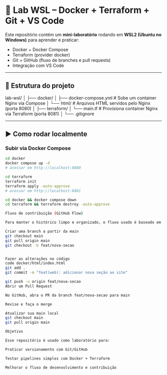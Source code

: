 # 🐧 Lab WSL – Docker + Terraform + Git + VS Code

Este repositório contém um **mini-laboratório** rodando em **WSL2 (Ubuntu no Windows)** para aprender e praticar:

- Docker + Docker Compose
- Terraform (provider docker)
- Git + GitHub (fluxo de branches e pull requests)
- Integração com VS Code

---

## 📂 Estrutura do projeto


lab-wsl/
│
├── docker/
│ ├── docker-compose.yml # Sobe um container Nginx via Compose
│ └── html/ # Arquivos HTML servidos pelo Nginx (porta 8080)
│
├── terraform/
│ └── main.tf # Provisiona container Nginx via Terraform (porta 8081)
│
└── .gitignore

---

## ▶️ Como rodar localmente

### Subir via Docker Compose
```bash
cd docker
docker compose up -d
# acessar em http://localhost:8080

cd terraform
terraform init
terraform apply -auto-approve
# acessar em http://localhost:8081

cd docker && docker compose down
cd terraform && terraform destroy -auto-approve

Fluxo de contribuição (GitHub Flow)

Para manter o histórico limpo e organizado, o fluxo usado é baseado em branches + Pull Requests:

Criar uma branch a partir da main
git checkout main
git pull origin main
git checkout -b feat/nova-secao


Fazer as alterações no código
code docker/html/index.html
git add .
git commit -m "feat(web): adicionar nova seção ao site"

git push -u origin feat/nova-secao
Abrir um Pull Request

No GitHub, abra o PR da branch feat/nova-secao para main

Revise e faça o merge

Atualizar sua main local
git checkout main
git pull origin main

Objetivo

Esse repositório é usado como laboratório para:

Praticar versionamento com Git/GitHub

Testar pipelines simples com Docker + Terraform

Melhorar o fluxo de desenvolvimento e contribuição
